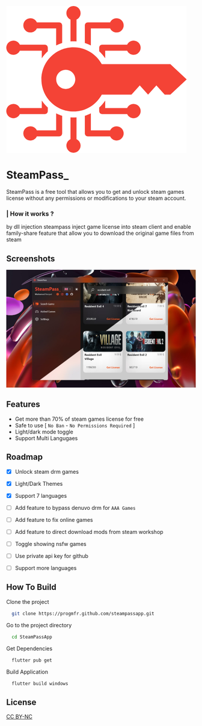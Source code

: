 
![Logo](https://github.com/ProgMFr/SteamPassApp/raw/main/contents/app_logo.png)


# SteamPass_
SteamPass is a free tool that allows you to get and unlock steam games license without any permissions or modifications to your steam account.
### | How it works ?
by dll injection steampass inject game license into steam client and enable family-share feature that allow you to download the original game files from steam



## Screenshots

![App Screenshot](https://github.com/ProgMFr/SteamPassApp/raw/main/contents/bg.jpg)


## Features

- Get more than 70% of steam games license for free
- Safe to use [ `No Ban` - `No Permissions Required` ]
- Light/dark mode toggle
- Support Multi Langugaes


## Roadmap

- [x]  Unlock steam drm games
- [x]  Light/Dark Themes
- [x]  Support 7 languages
- [ ]  Add feature to bypass denuvo drm for `AAA Games`
- [ ]  Add feature to fix online games
- [ ]  Add feature to direct download mods from steam workshop
- [ ]  Toggle showing nsfw games
- [ ]  Use private api key for github
- [ ]  Support more languages


## How To Build

Clone the project
```bash
  git clone https://progmfr.github.com/steampassapp.git
```
Go to the project directory
```bash
  cd SteamPassApp
```
Get Dependencies
```bash
  flutter pub get
```
Build Application 
```bash
  flutter build windows
```


## License

[CC BY-NC](https://creativecommons.org/licenses/by-nc/4.0/deed.en)

